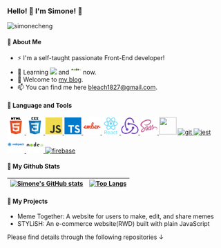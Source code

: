 <h3> Hello! 👋 I'm Simone! 👻 </h3>

<p align="left"> <img src="https://komarev.com/ghpvc/?username=simonecheng&label=Profile%20views&color=0e75b6&style=flat" alt="simonecheng" /> </p>

<h4> 🐳 About Me </h4>

- ⚡ I'm a self-taught passionate Front-End developer!
- 🌱 Learning <img height="24" src="https://cdn.worldvectorlogo.com/logos/nextjs-2.svg"></img> and 
<img height="24" src="https://raw.githubusercontent.com/devicons/devicon/master/icons/nodejs/nodejs-original-wordmark.svg"></img> now.   
- 📝 Welcome to [my blog](https://simonecheng.github.io/).  
- 📫 You can find me here bleach1827@gmail.com.

<h4> 🐳 Language and Tools </h4>

<p align="left">
<a href="https://www.w3.org/html/" target="_blank" rel="noreferrer"> 
  <img src="https://raw.githubusercontent.com/devicons/devicon/master/icons/html5/html5-original-wordmark.svg" alt="html5" width="40" height="40"/> 
</a> 
<a href="https://www.w3schools.com/css/" target="_blank" rel="noreferrer"> 
  <img src="https://raw.githubusercontent.com/devicons/devicon/master/icons/css3/css3-original-wordmark.svg" alt="css3" width="40" height="40"/> 
</a> 
<a href="https://developer.mozilla.org/en-US/docs/Web/JavaScript" target="_blank" rel="noreferrer"> 
  <img src="https://raw.githubusercontent.com/devicons/devicon/master/icons/javascript/javascript-original.svg" alt="javascript" width="40" height="40"/> 
</a>
<a href="https://www.typescriptlang.org/" target="_blank" rel="noreferrer"> 
  <img src="https://raw.githubusercontent.com/devicons/devicon/master/icons/typescript/typescript-original.svg" alt="typescript" width="40" height="40"/> 
</a> 
  
<a href="https://emberjs.com/" target="_blank" rel="noreferrer"> 
  <img src="https://raw.githubusercontent.com/devicons/devicon/master/icons/ember/ember-original-wordmark.svg" alt="ember" width="40" height="40"/> 
</a>
<a href="https://reactjs.org/" target="_blank" rel="noreferrer"> 
  <img src="https://raw.githubusercontent.com/devicons/devicon/master/icons/react/react-original-wordmark.svg" alt="react" width="40" height="40"/> 
</a>
<a href="https://redux.js.org" target="_blank" rel="noreferrer"> 
  <img src="https://raw.githubusercontent.com/devicons/devicon/master/icons/redux/redux-original.svg" alt="redux" width="40" height="40"/> 
</a>  
  
<a href="https://sass-lang.com" target="_blank" rel="noreferrer"> 
  <img src="https://raw.githubusercontent.com/devicons/devicon/master/icons/sass/sass-original.svg" alt="sass" width="40" height="40"/> 
</a>
<img height="40" width="40" src="https://raw.githubusercontent.com/styled-components/brand/master/styled-components.png" />

<a href="https://git-scm.com/" target="_blank" rel="noreferrer"> 
  <img src="https://www.vectorlogo.zone/logos/git-scm/git-scm-icon.svg" alt="git" width="40" height="40"/> 
</a>
<a href="https://jestjs.io" target="_blank" rel="noreferrer"> 
  <img src="https://www.vectorlogo.zone/logos/jestjsio/jestjsio-icon.svg" alt="jest" width="40" height="40"/> 
</a>
<a href="https://webpack.js.org" target="_blank" rel="noreferrer"> 
  <img src="https://raw.githubusercontent.com/devicons/devicon/d00d0969292a6569d45b06d3f350f463a0107b0d/icons/webpack/webpack-original-wordmark.svg" alt="webpack" width="40" height="40"/> 
</a> 
  
<a href="https://nodejs.org" target="_blank" rel="noreferrer"> 
  <img src="https://raw.githubusercontent.com/devicons/devicon/master/icons/nodejs/nodejs-original-wordmark.svg" alt="nodejs" width="40" height="40"/> 
</a>
<a href="https://firebase.google.com/" target="_blank" rel="noreferrer"> 
  <img src="https://www.vectorlogo.zone/logos/firebase/firebase-icon.svg" alt="firebase" width="40" height="40"/> 
</a> 
</p>


<h4> 🐳 My Github Stats </h4>

|[![Simone's GitHub stats](https://github-readme-stats-seven-bice.vercel.app/api?username=SimoneCheng&show_icons=true&count_private=true&hide_border=true&theme=nord)](https://github.com/anuraghazra/github-readme-stats)|[![Top Langs](https://github-readme-stats-seven-bice.vercel.app/api/top-langs/?username=SimoneCheng&layout=compact&hide_border=true&theme=nord)](https://github.com/anuraghazra/github-readme-stats)|
|---|---|

<h4> 🐳 My Projects </h4>

- Meme Together: A website for users to make, edit, and share memes
- STYLiSH: An e-commerce website(RWD) built with plain JavaScript

Please find details through the following repositories ↓
